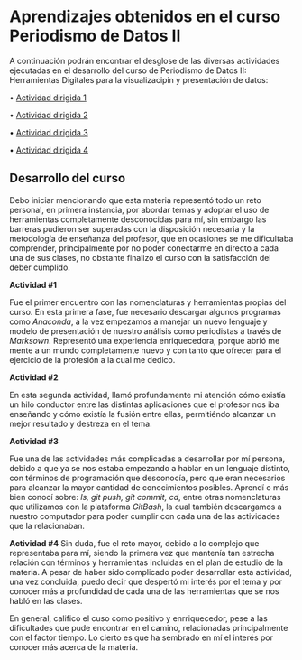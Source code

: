 # Aprendizajes obtenidos en el curso Periodismo de Datos II

A continuación podrán encontrar el desglose de las diversas actividades ejecutadas en el desarrollo del curso de Periodismo de Datos II: Herramientas Digitales
para la visualizacipin y presentación de datos:

•	[Actividad dirigida 1](ad1.md)

•	[Actividad dirigida 2](ad2.md)

•	[Actividad dirigida 3](ad3.md)

•	[Actividad dirigida 4](ad4.md)

## Desarrollo del curso 

Debo iniciar mencionando que esta materia representó todo un reto personal, en primera instancia, por abordar temas y adoptar el uso de herramientas completamente desconocidas para mí, sin embargo las barreras pudieron ser superadas con la disposición necesaria y la metodología de enseñanza del profesor, que en ocasiones se me dificultaba comprender, principalmente por no poder conectarme en directo a cada una de sus clases, no obstante finalizo el curso con la satisfacción del deber cumplido. 

**Actividad #1**

Fue el primer encuentro con las nomenclaturas y herramientas propias del curso. En esta primera fase, fue necesario descargar algunos programas como _Anaconda_, a la vez empezamos a manejar un nuevo lenguaje y modelo de presentación de nuestro análisis como periodistas a través de _Marksown_.
Representó una experiencia enriquecedora, porque abrió me mente a un mundo completamente nuevo y con tanto que ofrecer para el ejercicio de la profesión a la cual me dedico. 

**Actividad #2**

En esta segunda actividad, llamó profundamente mi atención cómo existía un hilo conductor entre las distintas aplicaciones que el profesor nos iba enseñando y cómo existía la fusión entre ellas, permitiéndo alcanzar un mejor resultado y destreza en el tema.

**Actividad #3**

Fue una de las actividades más complicadas a desarrollar por mí persona, debido a que ya se nos estaba empezando a hablar en un lenguaje distinto, con términos de programación que desconocía, pero que eran necesarios para alcanzar la mayor cantidad de conocimientos posibles. 
Aprendí o más bien conocí sobre: _ls, git push, git commit, cd_, entre otras nomenclaturas que utilizamos con la plataforma _GitBash_, la cual también descargamos a nuestro computador para poder cumplir con cada una de las actividades que la relacionaban. 

**Actividad #4**
Sin duda, fue el reto mayor, debido a lo complejo que representaba para mí, siendo la primera vez que mantenía tan estrecha relación con términos y herramientas incluidas en el plan de estudio de la materia.
A pesar de haber sido complicado poder desarrollar esta actividad, una vez concluida, puedo decir que despertó mi interés por el tema y por conocer más a profundidad de cada una de las herramientas que se nos habló en las clases. 

En general, califico el cuso como positivo y enrriquecedor, pese a las dificultades que pude encontrar en el camino, relacionadas principalmente con el factor tiempo. Lo cierto es que ha sembrado en mí el interés por conocer más acerca de la materia.


